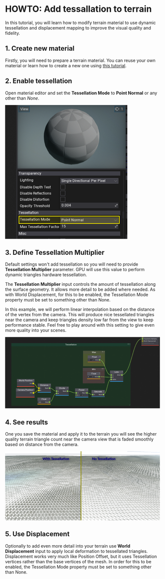 # HOWTO: Add tessallation to terrain

In this tutorial, you will learn how to modify terrain material to use dynamic tessellation and displacement mapping to improve the visual quality and fidelity.

## 1. Create new material

Firstly, you will need to prepare a terrain material. You can reuse your own material or learn how to create a new one using [this tutorial](terrain-material.md).

## 2. Enable tessellation

Open material editor and set the **Tessellation Mode** to **Point Normal** or any other than *None*.

![Enable tessellation](media/enable-tess.png)

## 3. Define Tessellation Multiplier

Default settings won't add tessellation so you will need to provide **Tessellation Multiplier** parameter. GPU will use this value to perform dynamic triangles hardware tessellation.

The **Tessellation Multiplier** input controls the amount of tessellation along the surface geometry. It allows more detail to be added where needed. As with World Displacement, for this to be enabled, the Tessellation Mode property must be set to something other than None.

In this example, we will perform linear interpolation based on the distance of the vertex from the camera. This will produce nice tessellated triangles near the camera and keep triangles density low far from the view to keep performance stable. Feel free to play around with this setting to give even more quality into your scenes.

![Terrain Tessellation Material](media/material-tessellation.png)

## 4. See results

One you save the material and apply it to the terrain you will see the higher quality terrain triangle count near the camera view that is faded smoothly based on distance from the camera.

![Terrain Tessellation Results](media/terrain-tessellation-compare.png)

## 5. Use Displacement

Optionally to add even more detail into your terrain use **World Displacement** input to apply local deformation to tessellated triangles. Displacement works very much like Position Offset, but it uses Tessellation vertices rather than the base vertices of the mesh. In order for this to be enabled, the Tessellation Mode property must be set to something other than None.

